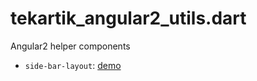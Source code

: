 # tekartik_angular2_utils.dart

Angular2 helper components

* `side-bar-layout`: <a href="http://gs.tk4k.ovh/side_bar-dev">demo</a> 
